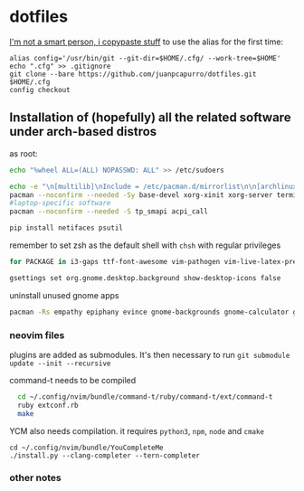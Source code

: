 # dotfiles
[I'm not a smart person, i copypaste stuff](https://developer.atlassian.com/blog/2016/02/best-way-to-store-dotfiles-git-bare-repo/)
to use the alias for the first time: 
```
alias config='/usr/bin/git --git-dir=$HOME/.cfg/ --work-tree=$HOME'
echo ".cfg" >> .gitignore
git clone --bare https://github.com/juanpcapurro/dotfiles.git $HOME/.cfg
config checkout
```
## Installation of (hopefully) all the related software under arch-based distros
as root: 
```bash
echo "%wheel ALL=(ALL) NOPASSWD: ALL" >> /etc/sudoers

echo -e "\n[multilib]\nInclude = /etc/pacman.d/mirrorlist\n\n[archlinuxfr]\nSigLevel = Never\nServer = http://repo.archlinux.fr/x86_64"
pacman --noconfirm --needed -Sy base-devel xorg-xinit xorg-server terminator feh ffmpeg pulseaudio pulseaudio-alsa wpa_supplicant arandr pavucontrol pamixer mpv wget rofi python-pip neovim ranger poppler highlight htop network-manager-applet networkmanager qutebrowser transmission-cli atool libcaca xcompmgr transset-df texlive-most texlive-lang markdown zathura evince audacity vim-latexsuite rsync openssh noto-fonts-emoji cups screenfetch unzip unrar biber ntfs-3g jdk8-openjdk zsh xclip ctags gcc make cmake npm git ruby vlc qt4 flashplugin cython atom powerline python2-neovim python-neovim arc-gtk-theme polkit gparted zsh-completions ttf-dejavu ttf-inconsolata pandoc thunar numix-gtk-theme clang yaourt ttf-liberation noto-fonts ttf-dejavu 
#laptop-specific software
pacman --noconfirm --needed -S tp_smapi acpi_call

pip install netifaces psutil 
```
remember to set zsh as the default shell with `chsh`
with regular privileges
```bash
for PACKAGE in i3-gaps ttf-font-awesome vim-pathogen vim-live-latex-preview projectm-pulseaudio neofetch tamzen-font-git speedometer nodejs-markdown-pdf rambox-bin google-chrome i3lock-blur oh-my-zsh-git ttf-ms-fonts tree bumblebee-status-git rofi arc-gtk-theme gnome-keyring neofetch ; do yaourt --noconfirm -S $PACKAGE ; done

gsettings set org.gnome.desktop.background show-desktop-icons false
```
uninstall unused gnome apps
```bash
pacman -Rs empathy epiphany evince gnome-backgrounds gnome-calculator gnome-contacts gnome-screenshot gnome-user-docs gnome-user-share totem vino yelp
```

### neovim files
plugins are added as submodules. It's then necessary to run `git submodule update --init --recursive`

command-t needs to be compiled
``` bash
  cd ~/.config/nvim/bundle/command-t/ruby/command-t/ext/command-t
  ruby extconf.rb
  make
```
YCM also needs compilation. it requires `python3`, `npm`, `node` and `cmake`
```
cd ~/.config/nvim/bundle/YouCompleteMe
./install.py --clang-completer --tern-completer
```

### other notes

